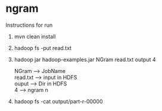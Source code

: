 # ngram

Instructions for run

1. mvn clean install
2. hadoop fs -put read.txt
3. hadoop jar hadoop-examples.jar NGram read.txt output 4

    NGram --> JobName  <br />
    read.txt --> input in HDFS <br /> 
    ouput --> Dir in HDFS <br />
    4 --> ngram n <br />

4. hadoop fs -cat output/part-r-00000
